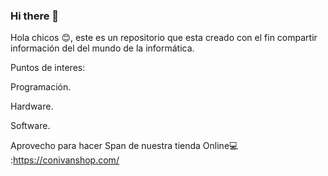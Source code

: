 ### Hi there 👋


Hola chicos 😊, este es un repositorio que esta creado con el fin compartir información del del mundo de la informática.

Puntos de interes:

Programación.

Hardware.

Software.

Aprovecho para hacer Span de nuestra tienda Online💻 :https://conivanshop.com/

